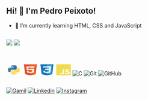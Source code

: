 ## Hi! 👋 I'm Pedro Peixoto!
- 🌱 I’m currently learning HTML, CSS and JavaScript

##

<div>
  <img height="180em" src="https://github-readme-stats.vercel.app/api?username=pedro-peixoto-23&show_icons=true&theme=discord_old_blurple&include_all_commits=true"/>
  <img height="180em" src="https://github-readme-stats.vercel.app/api/top-langs/?username=pedro-peixoto-23&layout=compact&theme=discord_old_blurple"/>
</div>

##

<!-- ### Tecnologias -->
<div style="display: inline_block"><br>
  <img alt="Python" height="30" width="40" src="https://raw.githubusercontent.com/devicons/devicon/master/icons/python/python-original.svg">                                                                                                                             <img alt="HTML" height="30" width="40" src="https://raw.githubusercontent.com/devicons/devicon/master/icons/html5/html5-original.svg">
  <img alt="CSS" height="30" width="40" src="https://raw.githubusercontent.com/devicons/devicon/master/icons/css3/css3-original.svg">
  <img alt="Js" height="30" width="40" src="https://raw.githubusercontent.com/devicons/devicon/master/icons/javascript/javascript-plain.svg">
  <img alt="C" height="30" width="40" src="https://cdn.jsdelivr.net/gh/devicons/devicon/icons/c/c-original.svg">
  <img alt="Git" height="30" width="40" src="https://cdn.jsdelivr.net/gh/devicons/devicon/icons/git/git-original.svg">
  <img alt="GitHub" height="30" width="40" src="https://cdn.jsdelivr.net/gh/devicons/devicon/icons/github/github-original.svg">
  
<!--   <img alt="Ts" height="30" width="40" src="https://raw.githubusercontent.com/devicons/devicon/master/icons/typescript/typescript-plain.svg">
  <img alt="React" height="30" width="40" src="https://raw.githubusercontent.com/devicons/devicon/master/icons/react/react-original.svg"> -->
  
  
<!--   <img alt="Csharp" height="30" width="40" src="https://raw.githubusercontent.com/devicons/devicon/master/icons/csharp/csharp-original.svg"> -->
</div>

##

<div>
    <a href="pedropeixoto54398@gmail.com" target="_blank"><img src="https://img.shields.io/badge/Gmail-D14836?style=for-the-badge&logo=gmail&logoColor=white" alt="Gamil"></a>
    <a href="https://www.linkedin.com/in/pedro-peixoto-411a07267/" target="_blank"><img src="https://img.shields.io/badge/-LinkedIn-%230077B5?style=for-the-badge&logo=linkedin&logoColor=white" alt="Linkedin"></a>
    <a href="http://instagram.com/__pedropeixoto" target="_blank"><img src="https://img.shields.io/badge/Instagram-E4405F?style=for-the-badge&logo=instagram&logoColor=white" alt="Instagram"></a>
</div>


<!--
**pedro-peixoto-23/pedro-peixoto-23** is a ✨ _special_ ✨ repository because its `README.md` (this file) appears on your GitHub profile.

Here are some ideas to get you started:

- 🔭 I’m currently working on ...
- 🌱 I’m currently learning ...
- 👯 I’m looking to collaborate on ...
- 🤔 I’m looking for help with ...
- 💬 Ask me about ...
- 📫 How to reach me: ...
- 😄 Pronouns: ...
- ⚡ Fun fact: ...

<!-- - Sobre mim: Uma pessoa que ama aprender e desbravar novos conhecimentos. -->

<!--
**pedro-peixoto-23/pedro-peixoto-23** is a ✨ _special_ ✨ repository because its `README.md` (this file) appears on your GitHub profile.

Here are some ideas to get you started:

- 🔭 I’m currently working on ...
- 🌱 I’m currently learning ...
- 👯 I’m looking to collaborate on ...
- 🤔 I’m looking for help with ...
- 💬 Ask me about ...
- 📫 How to reach me: ...
- 😄 Pronouns: ...
- ⚡ Fun fact: ...
-->
